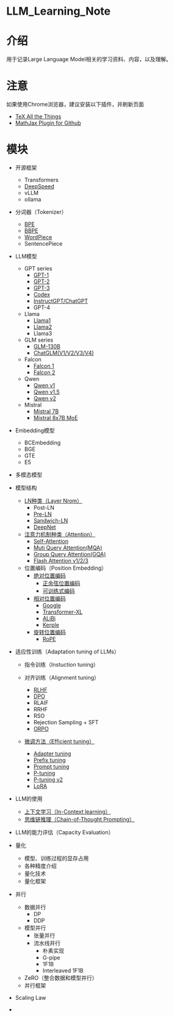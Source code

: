 # LLM_Learning_Note



# 介绍
用于记录Large Language Model相关的学习资料、内容，以及理解。

# 注意
如果使用Chrome浏览器，建议安装以下插件，并刷新页面
- [TeX All the Things](https://chrome.google.com/webstore/detail/tex-all-the-things/cbimabofgmfdkicghcadidpemeenbffn/related)
- [MathJax Plugin for Github](https://chrome.google.com/webstore/detail/mathjax-plugin-for-github/ioemnmodlmafdkllaclgeombjnmnbima)


# 模块
- 开源框架
    - Transformers
    - [DeepSpeed](https://github.com/wzzzd/LLM_Learning_Note/blob/main/Parallel/deepspeed.md)
    - vLLM
    - ollama
- 分词器（Tokenizer）
    - [BPE](https://github.com/wzzzd/LLM_Learning_Note/blob/main/tokenizer/tokenizer.md)
    - [BBPE](https://github.com/wzzzd/LLM_Learning_Note/blob/main/tokenizer/tokenizer.md)
    - [WordPiece](https://github.com/wzzzd/LLM_Learning_Note/blob/main/tokenizer/tokenizer.md)
    - SentencePiece
- LLM模型
    - GPT series
        - [GPT-1](https://github.com/wzzzd/LLM_Learning_Note/blob/main/model/gpt-series/gpt-1.md)
        - [GPT-2](https://github.com/wzzzd/LLM_Learning_Note/blob/main/model/gpt-series/gpt-2.md)
        - [GPT-3](https://github.com/wzzzd/LLM_Learning_Note/blob/main/model/gpt-series/gpt-3.md)
        - [Codex](https://github.com/wzzzd/LLM_Learning_Note/blob/main/model/gpt-series/codex.md)
        - [InstructGPT/ChatGPT](https://github.com/wzzzd/LLM_Learning_Note/blob/main/model/gpt-series/instructgpt-chatgpt.md)
        - GPT-4
    - Llama
        - [Llama1](https://github.com/wzzzd/LLM_Learning_Note/blob/main/model/llama.md)
        - [Llama2](https://github.com/wzzzd/LLM_Learning_Note/blob/main/model/llama.md)
        - Llama3
    - GLM series
        - [GLM-130B](https://github.com/wzzzd/LLM_Learning_Note/blob/main/model/glm/glm.md)
        - [ChatGLM(V1/V2/V3/V4)](https://github.com/wzzzd/LLM_Learning_Note/blob/main/model/glm/chatglm.md)
    - Falcon
        - [Falcon 1](https://github.com/wzzzd/LLM_Learning_Note/blob/main/model/falcon.md)
        - [Falcon 2](https://github.com/wzzzd/LLM_Learning_Note/blob/main/model/falcon.md)
    - Qwen
        - [Qwen v1](https://github.com/wzzzd/LLM_Learning_Note/blob/main/model/qwen.md)
        - [Qwen v1.5](https://github.com/wzzzd/LLM_Learning_Note/blob/main/model/qwen.md)
        - [Qwen v2](https://github.com/wzzzd/LLM_Learning_Note/blob/main/model/qwen.md)
    - Mistral
        - [Mistral 7B](https://github.com/wzzzd/LLM_Learning_Note/blob/main/model/mistral.md)
        - [Mixtral 8x7B MoE](https://github.com/wzzzd/LLM_Learning_Note/blob/main/model/mistral.md)
- Embedding模型
    - BCEmbedding
    - BGE
    - GTE
    - E5
- 多模态模型

- 模型结构
    - [LN种类（Layer Nrom）](https://github.com/wzzzd/LLM_Learning_Note/blob/main/model-module/ln.md)
        - Post-LN
        - [Pre-LN](https://github.com/wzzzd/LLM_Learning_Note/blob/main/model-module/ln.md)
        - [Sandwich-LN](https://github.com/wzzzd/LLM_Learning_Note/blob/main/model-module/ln.md)
        - [DeepNet](https://github.com/wzzzd/LLM_Learning_Note/blob/main/model-module/ln.md)
    - [注意力机制种类（Attention）](https://github.com/wzzzd/LLM_Learning_Note/blob/main/model-module/attention.md)
        - [Self-Attention](https://github.com/wzzzd/LLM_Learning_Note/blob/main/model-module/attention.md)
        - [Muti Query Attention(MQA)](https://github.com/wzzzd/LLM_Learning_Note/blob/main/model-module/attention.md)
        - [Group Query Attention(GQA)](https://github.com/wzzzd/LLM_Learning_Note/blob/main/model-module/attention.md)
        - [Flash Attention v1/2/3](https://github.com/wzzzd/LLM_Learning_Note/blob/main/model-module/attention.md)
    - 位置编码（Position Embedding）
        - [绝对位置编码](https://github.com/wzzzd/LLM_Learning_Note/blob/main/model-module/pos_emb_abs.md)
            - [正余弦位置编码](https://github.com/wzzzd/LLM_Learning_Note/blob/main/model-module/pos_emb_abs.md)
            - [可训练式编码](https://github.com/wzzzd/LLM_Learning_Note/blob/main/model-module/pos_emb_abs.md)
        - [相对位置编码](https://github.com/wzzzd/LLM_Learning_Note/blob/main/model-module/pos_emb_rel.md)
            - [Google](https://github.com/wzzzd/LLM_Learning_Note/blob/main/model-module/pos_emb_rel.md)
            - [Transformer-XL](https://github.com/wzzzd/LLM_Learning_Note/blob/main/model-module/pos_emb_rel.md)
            - [ALiBi](https://github.com/wzzzd/LLM_Learning_Note/blob/main/model-module/pos_emb_rel.md)
            - [Kerple](https://github.com/wzzzd/LLM_Learning_Note/blob/main/model-module/pos_emb_rel.md)
        - [旋转位置编码](https://github.com/wzzzd/LLM_Learning_Note/blob/main/model-module/pos_emb_rope.md)
            - [RoPE](https://github.com/wzzzd/LLM_Learning_Note/blob/main/model-module/pos_emb_rope.md)

- 适应性训练（Adaptation tuning of LLMs）
    - 指令训练（Instuction tuning）
    - 对齐训练（Alignment tuning）
        - [RLHF](https://github.com/wzzzd/LLM_Learning_Note/blob/main/Tuning/Alignment/RLHF.md)
        - [DPO](https://github.com/wzzzd/LLM_Learning_Note/blob/main/Tuning/Alignment/DPO.md)
        - RLAIF
        - RRHF
        - RSO
        - Rejection Sampling + SFT
        - [ORPO](https://github.com/wzzzd/LLM_Learning_Note/blob/main/Tuning/Alignment/ORPO.md)

    - [微调方法（Efficient tuning）](https://github.com/wzzzd/LLM_Learning_Note/blob/main/Tuning/efficient-tuning.md)
        - [Adapter tuning](https://github.com/wzzzd/LLM_Learning_Note/blob/main/Tuning/efficient-tuning.md)
        - [Prefix tuning](https://github.com/wzzzd/LLM_Learning_Note/blob/main/Tuning/efficient-tuning.md)
        - [Prompt tuning](https://github.com/wzzzd/LLM_Learning_Note/blob/main/Tuning/efficient-tuning.md)
        - [P-tuning](https://github.com/wzzzd/LLM_Learning_Note/blob/main/Tuning/efficient-tuning.md)
        - [P-tuning v2](https://github.com/wzzzd/LLM_Learning_Note/blob/main/Tuning/efficient-tuning.md)
        - [LoRA](https://github.com/wzzzd/LLM_Learning_Note/blob/main/Tuning/efficient-tuning.md)
- LLM的使用
    - [上下文学习（In-Context learning）](https://github.com/wzzzd/LLM_Learning_Note/blob/main/Utilization/In-context-learning.md)
    - [思维链推理（Chain-of-Thought Prompting）](https://github.com/wzzzd/LLM_Learning_Note/blob/main/Utilization/chain-of-thought-prompting.md)
- LLM的能力评估（Capacity Evaluation）
- 量化
    - 模型、训练过程的显存占用
    - 各种精度介绍
    - 量化技术
    - 量化框架
- 并行
    - 数据并行
        - DP
        - DDP
    - 模型并行
        - 张量并行
        - 流水线并行
            - 朴素实现
            - G-pipe
            - 1F1B
            - Interleaved 1F1B
    - ZeRO（整合数据和模型并行）
    - 并行框架
- Scaling Law
- 




